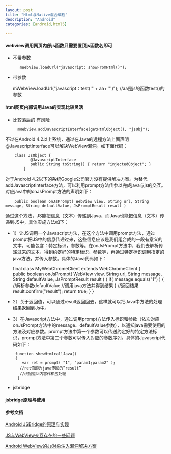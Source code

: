 ```yaml
---
layout: post
title: "Html与Native混合编程"
description: "Android"
categories: [android,html5]

---
```


#### webview调用网页内部js函数只需要置顶js函数名即可

* 不带参数

		 mWebView.loadUrl("javascript: showFromHtml()");
	 
* 	 带参数

	 
		mWebView.loadUrl("javascript：test('" + aa+ "')"); //aa是js的函数test()的参数
	 
#### html网页内部调用Java的实现比较灵活

* 比较落后的 有风险

		mWebView.addJavascriptInterface(getHtmlObject(), "jsObj");
		
不过在Android 4.2以上系统，通过在Java的远程方法上面声明@JavascriptInterface可以解决WebView漏洞。如下面代码：

	    class JsObject {  
	           @JavascriptInterface  
	           public String toString() { return "injectedObject"; }  
	        }
对于Android 4.2以下的系统Google公司官方没有提供解决方案。为替代addJavascriptInterface方法，可以利用prompt方法传参以完成java与js的交互。对应java中的onJsPrompt方法的声明如下：

		public boolean onJsPrompt( WebView view, String url, String message, String defaultValue, JsPromptResult result )
		
通过这个方法，JS能把信息（文本）传递到Java，而Java也能把信息（文本）传递到JS中，具体实施方法如下：

* 1）让JS调用一个Javascript方法，在这个方法中调用prompt方法，通过prompt把JS中的信息传递过来，这些信息应该是我们组合成的一段有意义的文本，可能包含：特定标识，参数等。在onJsPrompt方法中，我们去解析传递过来的文本，得到约定好的特定标识，参数等，再通过特定标识调用指定的java方法，并传入参数。具体的Java代码如下：
 

	final class MyWebChromeClient extends WebChromeClient 
	{   
	    public boolean onJsPrompt( WebView view, String url, String message, String defaultValue, JsPromptResult result )
	    {
	        if( message.equals("1") )
	          {
	          //解析参数defaultValue
	        //调用java方法并得到结果
	           }
	           //返回结果
	        result.confirm("result");
	        return true;
	    }
	}
 
* 2）关于返回值，可以通过result返回回去，这样就可以把Java中方法的处理结果返回到Js中。

* 3）在Javascript方法中，通过调用prompt方法传入标识和参数（依次对应onJsPrompt方法中的message、defaultValue参数），以通知java需要使用的方法及对应参数。prompt方法中第一个参数可以传送约定好的特定方法标识，prompt方法中第二个参数可以传入对应的参数序列。具体的Javascript代码如下：
	
	   function showHtmlcallJava()
	   {
	      var ret = prompt( "1", "param1;param2" );
	     //ret值即为java传回的”result”
	     //根据返回内容作相应处理
	    }
	    
    
*  jsbridge			 

#### jsbridge原理与使用

#### 参考文档 

[ Android JSBridge的原理与实现](http://blog.csdn.net/sbsujjbcy/article/details/50752595)

[JS与WebView交互存在的一些问题](http://www.jianshu.com/p/93cea79a2443)

[ Android WebView的Js对象注入漏洞解决方案](http://blog.csdn.net/leehong2005/article/details/11808557#%E3%80%91)